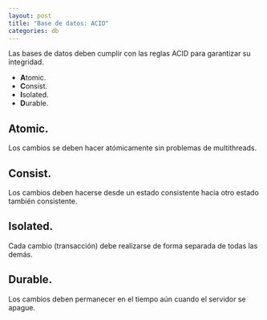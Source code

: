 ```yaml
---
layout: post
title: "Base de datos: ACID"
categories: db
---
```


Las bases de datos deben cumplir con las reglas ACID para<!--more--> garantizar su integridad.

- **A**tomic.
- **C**onsist.
- **I**solated.
- **D**urable.

## Atomic.

Los cambios se deben hacer atómicamente sin problemas de multithreads.

## Consist.

Los cambios deben hacerse desde un estado consistente hacia otro estado también consistente.

## Isolated.

Cada cambio (transacción) debe realizarse de forma separada de todas las demás.

## Durable.

Los cambios deben permanecer en el tiempo aún cuando el servidor se apague.
